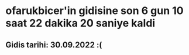 # ofarukbicer'in gidisine son 6 gun 10 saat 22 dakika 20 saniye kaldi

## Gidis tarihi: 30.09.2022 :(